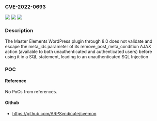 ### [CVE-2022-0693](https://cve.mitre.org/cgi-bin/cvename.cgi?name=CVE-2022-0693)
![](https://img.shields.io/static/v1?label=Product&message=Master%20Elements&color=blue)
![](https://img.shields.io/static/v1?label=Version&message=8.0%3C%3D%208.0%20&color=brighgreen)
![](https://img.shields.io/static/v1?label=Vulnerability&message=CWE-89%20SQL%20Injection&color=brighgreen)

### Description

The Master Elements WordPress plugin through 8.0 does not validate and escape the meta_ids parameter of its remove_post_meta_condition AJAX action (available to both unauthenticated and authenticated users) before using it in a SQL statement, leading to an unauthenticated SQL Injection

### POC

#### Reference
No PoCs from references.

#### Github
- https://github.com/ARPSyndicate/cvemon

